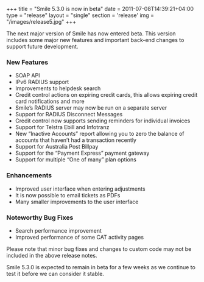 +++
title = "Smile 5.3.0 is now in beta"
date = 2011-07-08T14:39:21+04:00
type = "release"
layout = "single"
section = 'release'
img = "/images/release5.jpg"
+++

<p>The next major version of Smile has now entered beta. This version includes some major new features and important back-end changes to support future development.</p>
<h3>New Features</h3>
<ul>
<li>SOAP API</li>
<li>IPv6 RADIUS support</li>
<li>Improvements to helpdesk search</li>
<li>Credit control actions on expiring credit cards, this allows expiring credit card notifications and more</li>
<li>Smile’s RADIUS server may now be run on a separate server</li>
<li>Support for RADIUS Disconnect Messages</li>
<li>Credit control now supports sending reminders for individual invoices</li>
<li>Support for Telstra Ebill and Infotranz</li>
<li>New “Inactive Accounts” report allowing you to zero the balance of accounts that haven’t had a transaction recently</li>
<li>Support for Australia Post Billpay</li>
<li>Support for the “Payment Express” payment gateway</li>
<li>Support for multiple “One of many” plan options</li>
</ul>
<h3>Enhancements</h3>
<ul>
<li>Improved user interface when entering adjustments</li>
<li>It is now possible to email tickets as PDFs</li>
<li>Many smaller improvements to the user interface</li>
</ul>
<h3>Noteworthy Bug Fixes</h3>
<ul>
<li>Search performance improvement</li>
<li>Improved performance of some CAT activity pages</li>
</ul>
<p>Please note that minor bug fixes and changes to custom code may not be included in the above release notes.</p>
<p>Smile 5.3.0 is expected to remain in beta for a few weeks as we continue to test it before we can consider it stable.</p>
